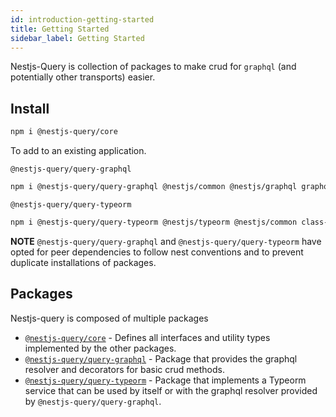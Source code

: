 ```yaml
---
id: introduction-getting-started
title: Getting Started
sidebar_label: Getting Started
---
```

Nestjs-Query is collection of packages to make crud for `graphql` (and potentially other transports) easier. 

## Install 

```sh
npm i @nestjs-query/core
```

To add to an existing application.

`@nestjs-query/query-graphql`

```sh
npm i @nestjs-query/query-graphql @nestjs/common @nestjs/graphql graphql graphql-relay class-transformer class-validator reflect-metadata type-graphql
```

`@nestjs-query/query-typeorm`

```sh
npm i @nestjs-query/query-typeorm @nestjs/typeorm @nestjs/common class-transformer typeorm
```

**NOTE** `@nestjs-query/query-graphql` and `@nestjs-query/query-typeorm` have opted for peer dependencies to follow nest conventions and to prevent duplicate installations of packages.

## Packages

Nestjs-query is composed of multiple packages

* [`@nestjs-query/core`](api-core.md) - Defines all interfaces and utility types implemented by the other packages.
* [`@nestjs-query/query-graphql`](api-graphql.md) - Package that provides the graphql resolver and decorators for basic crud methods.
* [`@nestjs-query/query-typeorm`](api-typeorm.md) - Package that implements a Typeorm service that can be used by itself or with the graphql resolver provided by `@nestjs-query/query-graphql`.
